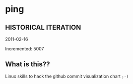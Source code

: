 # ping

## HISTORICAL ITERATION
2011-02-16

Incremented: 5007

## What is this?? 
Linux skills to hack the github commit visualization chart `;-)`
